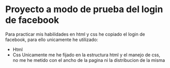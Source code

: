 # Proyecto a modo de prueba del login de facebook
 Para practicar mis habilidades en html y css he copiado el login de facebook, para ello unicamente he utilizado:
- Html
- Css
  Unicamente me he fijado en la estructura html y el manejo de css, no me he metido con el ancho de la pagina ni la distribucion de la misma
